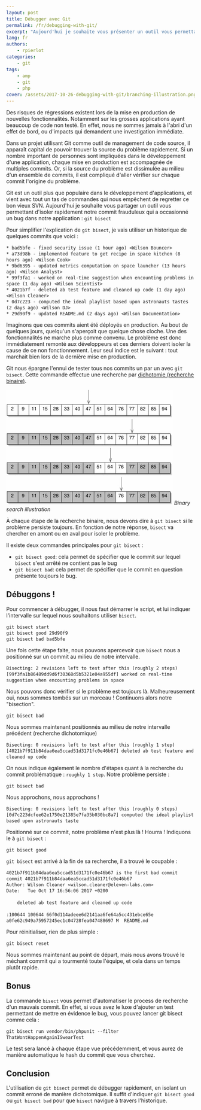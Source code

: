 ```yaml
---
layout: post
title: Débugger avec Git
permalink: /fr/debugging-with-git/
excerpt: "Aujourd'hui je souhaite vous présenter un outil vous permettant d'isoler rapidement notre commit frauduleux qui a occasionné un bug dans notre application : git bisect"
lang: fr
authors:
    - rpierlot
categories:
    - git
tags:
    - amp
    - git
    - php
cover: /assets/2017-10-26-debugging-with-git/branching-illustration.png
---
```


Des risques de régressions existent lors de la mise en production de nouvelles fonctionnalités. Notamment sur les grosses applications ayant beaucoup de code non testé.
En effet, nous ne sommes jamais à l'abri d'un effet de bord, ou d'impacts qui demandent une investigation immédiate. 

Dans un projet utilisant Git comme outil de management de code source, il apparaît capital de pouvoir trouver la source du problème rapidement. 
Si un nombre important de personnes sont impliquées dans le développement d'une application, chaque mise en production est accompagnée de multiples commits.
Or, si la source du problème est dissimulée au milieu d'un ensemble de commits, il est compliqué d'aller vérifier sur chaque commit l'origine du problème. 

Git est un outil plus que populaire dans le développement d'applications, et vient avec tout un tas de commandes qui nous empêchent de regretter ce bon vieux SVN.
Aujourd'hui je souhaite vous partager un outil vous permettant d'isoler rapidement notre commit frauduleux qui a occasionné un bug dans notre application : `git bisect`

Pour simplifier l'explication de `git bisect`, je vais utiliser un historique de quelques commits que voici :

```
* bad5bfe - fixed security issue (1 hour ago) <Wilson Bouncer>
* a73d98b - implemented feature to get recipe in space kitchen (8 hours ago) <Wilson Cook>
* 9bd6395 - updated metrics computation on space launcher (13 hours ago) <Wilson Analyst>
* 99f3fa1 - worked on real-time suggestion when encounting problems in space (1 day ago) <Wilson Scientist>
* 4021b7f - deleted ab test feature and cleaned up code (1 day ago) <Wilson Cleaner>
* 0d7c223 - computed the ideal playlist based upon astronauts tastes (2 days ago) <Wilson DJ>
* 29d90f9 - updated README.md (2 days ago) <Wilson Documentation>
```
Imaginons que ces commits aient été déployés en production. Au bout de quelques jours, quelqu'un s'aperçoit que quelque chose cloche. Une des fonctionnalités ne marche plus comme convenu.
Le problème est donc immédiatement remonté aux développeurs et ces derniers doivent isoler la cause de ce non fonctionnement. Leur seul indice est le suivant : tout marchait bien lors de la dernière mise en production.
 
Git nous épargne l'ennui de tester tous nos commits un par un avec `git bisect`. Cette commande effectue une recherche par [dichotomie (recherche binaire)](https://fr.wikipedia.org/wiki/Recherche_dichotomique).

![](/assets/2017-10-26-debugging-with-git/binary_search.jpg)
*Binary search illustration*

À chaque étape de la recherche binaire, nous devons dire à `git bisect` si le problème persiste toujours. 
En fonction de notre réponse, `bisect` va chercher en amont ou en aval pour isoler le problème. 

Il existe deux commandes principales pour `git bisect` :
* `git bisect good`: cela permet de spécifier que le commit sur lequel `bisect` s'est arrêté ne contient pas le bug
* `git bisect bad`: cela permet de spécifier que le commit en question présente toujours le bug. 

## Débuggons !

Pour commencer à débugger, il nous faut démarrer le script, et lui indiquer l'intervalle sur lequel nous souhaitons utiliser `bisect`.

```
git bisect start
git bisect good 29d90f9
git bisect bad bad5bfe
```
Une fois cette étape faite, nous pouvons apercevoir que `bisect` nous a positionné sur un commit au milieu de notre intervalle.
```
Bisecting: 2 revisions left to test after this (roughly 2 steps)
[99f3fa1b86489dd9d6f30368d5b5321e04a955df] worked on real-time suggestion when encounting problems in space
```
Nous pouvons donc vérifier si le problème est toujours là. Malheureusement oui, nous sommes tombés sur un morceau ! 
Continuons alors notre "bisection". 
```
git bisect bad
```
Nous sommes maintenant positionnés au milieu de notre intervalle précédent (recherche dichotomique)
```
Bisecting: 0 revisions left to test after this (roughly 1 step)
[4021b7f911b84daa6ea5ccad51d3171fc0e46b67] deleted ab test feature and cleaned up code
```
On nous indique également le nombre d'étapes quant à la recherche du commit problématique : `roughly 1 step`. 
Notre problème persiste : 
```
git bisect bad
```
Nous approchons, nous approchons ! 
```
Bisecting: 0 revisions left to test after this (roughly 0 steps)
[0d7c223dcfee62e1750e21385e7fa35b030bc8a7] computed the ideal playlist based upon astronauts taste
```
Positionné sur ce commit, notre problème n'est plus là ! Hourra ! Indiquons le à `git bisect` :
```
git bisect good
```
`git bisect` est arrivé à la fin de sa recherche, il a trouvé le coupable : 
```
4021b7f911b84daa6ea5ccad51d3171fc0e46b67 is the first bad commit
commit 4021b7f911b84daa6ea5ccad51d3171fc0e46b67
Author: Wilson Cleaner <wilson.cleaner@eleven-labs.com>
Date:   Tue Oct 17 16:56:06 2017 +0200

    deleted ab test feature and cleaned up code

:100644 100644 66f0d114adeee6d2141aa6fe64a5cc431ebce65e a0fe62c949a75957245ec1c04728fea047488697 M	README.md
```

Pour réinitialiser, rien de plus simple : 

```
git bisect reset
```
Nous sommes maintenant au point de départ, mais nous avons trouvé le méchant commit qui a tourmenté toute l'équipe, et cela dans un temps plutôt rapide.

## Bonus

La commande `bisect` vous permet d'automatiser le process de recherche d'un mauvais commit. 
En effet, si vous avez le luxe d'ajouter un test permettant de mettre en évidence le bug, vous pouvez lancer git bisect comme cela : 
```
git bisect run vendor/bin/phpunit --filter ThatWontHappenAgainISwearTest
```
Le test sera lancé à chaque étape vue précédemment, et vous aurez de manière automatique le hash du commit que vous cherchez.

## Conclusion

L'utilisation de `git bisect` permet de débugger rapidement, en isolant un commit erroné de manière dichotomique. 
Il suffit d'indiquer `git bisect good` ou `git bisect bad` pour que `bisect` navigue à travers l'historique.


